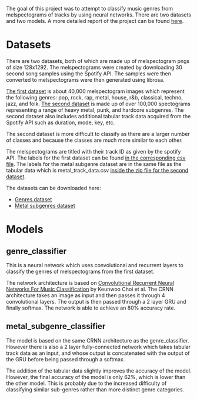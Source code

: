 The goal of this project was to attempt to classify music genres from melspectograms of tracks by using neural networks. There are two datasets and two models. A more detailed report of the project can be found [here](https://drive.google.com/file/d/1D8KfViG-MR7UjyeWHBGjieJvQ7Pf3tHv/view?usp=sharing).

# Datasets
There are two datasets, both of which are made up of melspectogram pngs of size 128x1292. The melspectograms were created by downloading 30 second song samples using the Spotify API. The samples were then converted to melspectograms were then generated using librosa.

[The first dataset](https://drive.google.com/open?id=1lLREvqrvjv907NHXm7ExJdUOXUsTO91R) is about 40,000 melspectogram images which represent the following genres: pop, rock, rap, metal, house, r&b, classical, techno, jazz, and folk. [The second dataset](https://drive.google.com/open?id=1Hv9AsEHdx5mKL7o6io_XegeQfVOPjP9g) is made up of over 100,000 spectograms representing a range of heavy metal, punk, and hardcore subgenres. The second dataset also includes additional tabular track data acquired from the Spotify API such as duration, mode, key, etc.

The second dataset is more difficult to classify as there are a larger number of classes and because the classes are much more similar to each other.

The melspectograms are titled with their track ID as given by the spotify API. The labels for the first dataset can be found [in the corresponding csv file](https://github.com/iarfmoose/genre_classifier/blob/master/genre_classifier/spotify_track_preview_data.csv). The labels for the metal subgenre dataset are in the same file as the tabular data which is metal_track_data.csv [inside the zip file for the second dataset](https://drive.google.com/open?id=1Hv9AsEHdx5mKL7o6io_XegeQfVOPjP9g).

The datasets can be downloaded here:
+ [Genres dataset](https://drive.google.com/open?id=1lLREvqrvjv907NHXm7ExJdUOXUsTO91R)
+ [Metal subgenres dataset](https://drive.google.com/open?id=1Hv9AsEHdx5mKL7o6io_XegeQfVOPjP9g)

# Models
## genre_classifier
This is a neural network which uses convolutional and recurrent layers to classify the genres of melspectograms from the first dataset.

The network architecture is based on [Convolutional Recurrent Neural Networks For Music Classification](https://arxiv.org/pdf/1609.04243.pdf) by Keunwoo Choi et al. The CRNN architecture takes an image as input and then passes it through 4 convolutional layers. The output is then passed through a 2 layer GRU and finally softmax. The network is able to achieve an 80% accuracy rate.

## metal_subgenre_classifier
The model is based on the same CRNN architecture as the genre_classifier. However there is also a 2 layer fully-connected network which takes tabular track data as an input, and whose output is concatenated with the output of the GRU before being passed through a softmax.

The addition of the tabular data slightly improves the accuracy of the model. However, the final accuracy of the model is only 62%, which is lower than the other model. This is probably due to the increased difficulty of classifying similar sub-genres rather than more distinct genre categories.
